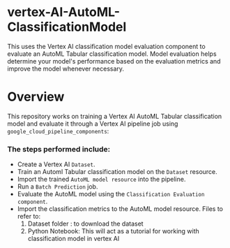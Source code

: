 # vertex-AI-AutoML-ClassificationModel
This uses the Vertex AI classification model evaluation component to evaluate an AutoML Tabular classification model. Model evaluation helps determine your model's performance based on the evaluation metrics and improve the model whenever necessary.

# Overview
This repository works on training a Vertex AI AutoML Tabular classification model and evaluate it through a Vertex AI pipeline job using `google_cloud_pipeline_components`:
### The steps performed include:
- Create a Vertex AI `Dataset`.
- Train an Automl Tabular classification model on the `Dataset` resource.
- Import the trained `AutoML model resource` into the pipeline.
- Run a `Batch Prediction` job.
- Evaluate the AutoML model using the `Classification Evaluation component`.
- Import the classification metrics to the AutoML model resource.
Files to refer to: 
	1. Dataset folder : to download the dataset
  2. Python Notebook: This will act as a tutorial for working with classification model in vertex AI
